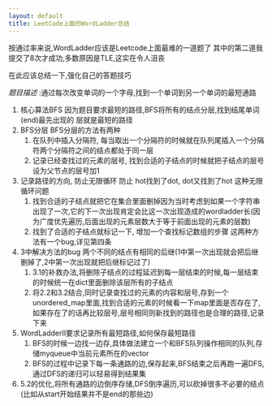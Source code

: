 ```yaml
---
layout: default
title: LeetCode上面的WordLadder总结
---
```

按通过率来说,WordLadder应该是Leetcode上面最难的一道题了
其中的第二道我提交了8次才成功,多数原因是TLE,这实在令人沮丧

在此应该总结一下,强化自己的答题技巧

_题目描述_ :通过每次改变单词的一个字母,找到一个单词到另一个单词的最短通路

1. 核心算法BFS
    因为题目要求最短的路径,BFS将所有的结点分层,找到结尾单词(end)最先出现的
    层就是最短的路径
2. BFS分层
    BFS分层的方法有两种
    1. 在队列中插入分隔符, 每当取出一个分隔符的时候就在队列尾插入一个分隔符两个分隔符之间的结点都处于同一层
    2. 记录已经查找过的元素的层号, 找到合适的子结点的时候就把子结点的层号设为父节点的层号加1
3. 记录路径的方向, 防止无限循环
    防止 hot找到了dot, dot又找到了hot 这种无限循环问题
    1. 找到合适的子结点就把它在集合里面删掉因为当时考虑到如果一个字符串出现了一次,它的下一次出现肯定会比这一次出现造成的wordladder长(因为广度优先遍历,后面出现的元素层数大于等于前面出现的元素的层数)
    2. 找到了合适的子结点就标记一下, 增加一个查找标记数组的步骤
    这两种方法有一个bug,详见第四条
4. 3中解决方法的bug 两个不同的结点有相同的后继(1中第一次出现就会把后继删掉了,2中第一次出现就把后继标记过了)
    1. 3.1的补救办法,将删除子结点的过程延迟到每一层结束的时候,每一层结束的时候统一在dict里面删除该层所有的子结点
    2. 将2.2和3.2结合,同时记录查找过的元素的内容和层号,存到一个unordered_map里面,找到合适的元素的时候看一下map里面是否存在了,如果存在了的话再比较层号,层号相同则新找到的路径也是合理的路径,记录下来
5. WordLadderII要求记录所有最短路径,如何保存最短路径
    1. BFS的时候一边找一边存,具体做法建立一个和BFS队列操作相同的队列,存储myqueue中当前元素所在的vector
    2. BFS的过程中记录下每一条通路的边,保存起来,BFS结束之后再跑一遍DFS,通过DFS的递归可以轻易得到结果集
6. 5.2的优化,将所有通路的边倒序存储,DFS倒序遍历,可以砍掉很多不必要的结点(比如从start开始结果并不是end的那些边)
